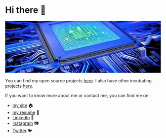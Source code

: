 # Hi there 👋

<p align="center">
  <img src="https://github.com/thomasleplus/thomasleplus/blob/main/banner.jpg?raw=true" alt="Banner"/>
</p>

You can find my open source projects [here](https://github.com/leplusorg?tab=repositories). I also have other incubating projects [here](https://github.com/thomasleplus?tab=repositories).

If you want to know more about me or contact me, you can find me on:
- [my site](https://www.leplus.org) 🏠
- [my resume](https://www.leplus.org/files/resume.pdf) 📜
- [LinkedIn](https://www.linkedin.com/in/thomasleplus) 💼
- [Instagram](https://instagram.com/thomasleplus) 📷
- [Twitter](https://twitter.com/thomasleplus) 🐦
